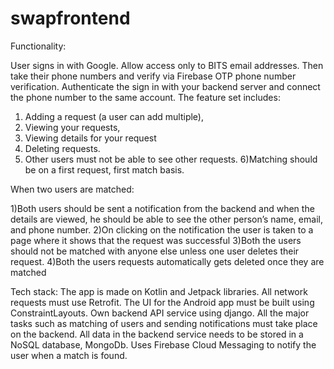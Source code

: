 # swapfrontend

Functionality:

User signs in with Google. 
Allow access only to BITS email addresses. 
Then take their phone numbers and verify via Firebase OTP phone number verification. 
Authenticate the sign in with your backend server and connect the phone number to the same account.
The feature set includes:
1) Adding a request (a user can add multiple),
2) Viewing your requests, 
3) Viewing details for your request
4) Deleting requests. 
5) Other users must not be able to see other requests.
6)Matching should be on a first request, first match basis. 

When two users are matched:

1)Both users should be sent a notification from the backend and when the details are viewed, he should be able to see the other person’s name, email, and phone number.
2)On clicking on the notification the user is taken to a page where it shows that the request was successful
3)Both the users should not be matched with anyone else unless one user deletes their request. 
4)Both the users requests automatically gets deleted once they are matched 


Tech stack:
The app is made on Kotlin and Jetpack libraries. 
All network requests must use Retrofit.
The UI for the Android app must be built using ConstraintLayouts. 
Own backend API service using django. All the major tasks such as matching of users and sending notifications must take place on the backend.
All data in the backend service needs to be stored in a NoSQL database, MongoDb. 
Uses Firebase Cloud Messaging to notify the user when a match is found.

